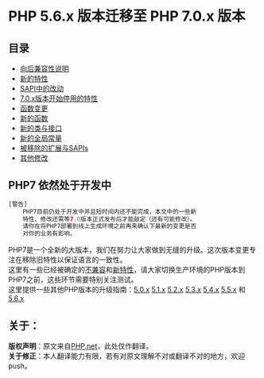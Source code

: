 # PHP 5.6.x 版本迁移至 PHP 7.0.x 版本
## 目录
* [向后兼容性说明](./Backward-incompatible-changes.md)
* [新的特性](./New-features.md)
* [SAPI中的改动](./Sapi-changes.md)
* [7.0.x版本开始停用的特性](./Deprecated.md)
* [函数变更](./Changed-functions.md)
* [新的函数](./New-functions.md)
* [新的类与接口](./classes.md)
* [新的全局常量](./constants.md)
* [被移除的扩展与SAPIs](./removed-exts-sapis.md)
* [其他修改](./other-changes.md)

## PHP7 依然处于开发中
```PHP
[警告] 
    PHP7目前仍处于开发中并且短时间内还不能完成，本文中的一些新
    特性、修改还需等7.0版本正式发布后才能敲定（还有可能修改）。
    请你在将PHP7部署到线上生成环境之前再来确认下最新的变更是否
    对你的业务有影响。
```
PHP7是一个全新的大版本，我们在努力让大家做到无缝的升级。这次版本变更专注在移除旧特性以保证语言的一致性。<br>
这里有一些已经被确定的[不兼容](./Backward-incompatible-changes.md)和[新特性](./New-features.md)，请大家切换生产环境的PHP版本到PHP7之前，这些环节需要特别关注测试。<br>
这里提供一些其他PHP版本的升级指南：[5.0.x](http://php.net/manual/en/migration5.php) [5.1.x](http://php.net/manual/en/migration51.php) [5.2.x](http://php.net/manual/en/migration52.php) [5.3.x](http://php.net/manual/en/migration53.php) [5.4.x](http://php.net/manual/en/migration54.php) [5.5.x](http://php.net/manual/en/migration55.php) 和 [5.6.x](http://php.net/manual/en/migration56.php)

## 关于：
**版权声明**：原文来自[PHP.net](http://php.net/manual/en/migration70.php)，此处仅作翻译。<br/>
**关于修正**：本人翻译能力有限，若有对原文理解不对或翻译不对的地方，欢迎push。

